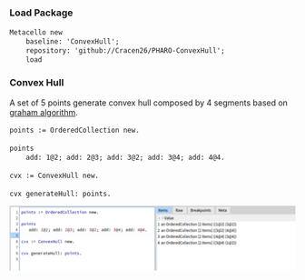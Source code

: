 ### Load Package
```
Metacello new
	baseline: 'ConvexHull';
	repository: 'github://Cracen26/PHARO-ConvexHull';
	load
```

### Convex Hull 
A set of 5 points generate convex hull composed by 4 segments based on [graham algorithm](https://muthu.co/understanding-graham-scan-algorithm-for-finding-the-convex-hull-of-a-set-of-points/).

```
points := OrderedCollection new.

points
	add: 1@2; add: 2@3; add: 3@2; add: 3@4; add: 4@4.

cvx := ConvexHull new.

cvx generateHull: points.
```
![Playgroud](play.png)
